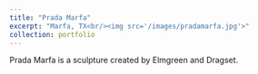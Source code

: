 ```yaml
---
title: "Prada Marfa"
excerpt: "Marfa, TX<br/><img src='/images/pradamarfa.jpg'>"
collection: portfolio
---
```


Prada Marfa is a sculpture created by Elmgreen and Dragset. 
